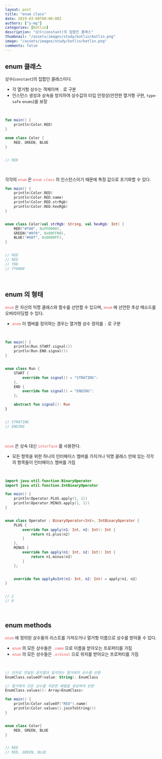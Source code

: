 ```yaml
---
layout: post
title: "enum class"
date: 2019-03-08T00:00:00Z
authors: ["y-mg"]
categories: [Kotlin]
description: "상수(constant)의 집합인 클래스"
thumbnail: "/assets/images/study/kotlin/kotlin.png"
image: "/assets/images/study/kotlin/kotlin.png"
comments: false
---
```


## enum 클래스
상수(`constant`)의 집합인 클래스이다.
- 각 열거형 상수는 객체이며 <code style="color: #eb5657;">,</code> 로 구분
- 인스턴스 생성과 상속을 방지하여 상수값의 타입 안정성(안전한 열거형 구현, `type-safe` `enums`)을 보장
<br/>

```kotlin
fun main() {
    println(Color.RED)
}

enum class Color {
    RED, GREEN, BLUE
}


// RED
```
<br/>

각각의 <code style="color: #eb5657;">enum</code> 은 <code style="color: #eb5657;">enum class</code> 의 인스턴스이기 때문에 특정 값으로 초기화할 수 있다.
<br/>

```kotlin
fun main() {
    println(Color.RED)
    println(Color.RED.name)
    println(Color.RED.strRgb)
    println(Color.RED.hexRgb)
}


enum class Color(val strRgb: String, val hexRgb: Int) {
    RED("#f00", 0xFF0000),
    GREEN("#0f0", 0x00FF00),
    BLUE("#00f", 0x0000FF),
}


// RED
// RED
// f00
// ff0000
```
<br/>



## enum 의 형태
<code style="color: #eb5657;">enum</code> 은 자신의 익명 클래스와 함수를 선언할 수 있으며, <code style="color: #eb5657;">enum</code> 에 선언한 추상 메소드를 오버라이딩할 수 있다.
- <code style="color: #eb5657;">enum</code> 이 멤버를 정의하는 경우는 열거형 상수 정의를 <code style="color: #eb5657;">;</code> 로 구분
<br/>

```kotlin
fun main() {
    println(Run.START.signal())
    println(Run.END.signal())
}


enum class Run {
    START {
        override fun signal() = "STRATING":
    },
    END {
        override fun signal() = "ENDING":
    };

    abstract fun signal(): Run
}


// STRATING
// ENDING
```
<br/>

<code style="color: #eb5657;">enum</code> 은 상속 대신 <code style="color: #eb5657;">interface</code> 를 사용한다.
- 모든 항목을 위한 하나의 인터페이스 멤버를 가지거나 익명 클래스 안에 있는 각각의 항목들이 인터페이스 멤버를 가짐
<br/>

```kotlin
import java.util.function.BinaryOperator
import java.util.function.IntBinaryOperator

fun main() {
    println(Operator.PLUS.apply(1, 1))
    println(Operator.MINUS.apply(1, 1))
}


enum class Operator : BinaryOperator<Int>, IntBinaryOperator {
    PLUS {
        override fun apply(n1: Int, n2: Int): Int {
            return n1.plus(n2)
        }
    },
    MINUS {
        override fun apply(n1: Int, n2: Int): Int {
            return n1.minus(n2)
        }
    };


    override fun applyAsInt(n1: Int, n2: Int) = apply(n1, n2)
}


// 2
// 0
```
<br/>



## enum methods
<code style="color: #eb5657;">enum</code> 에 정의된 상수들의 리스트를 가져오거나 열거형 이름으로 상수를 받아올 수 있다.
- <code style="color: #eb5657;">enum</code> 의 모든 상수들은 <code style="color: #eb5657;">.name</code> 으로 이름을 받아오는 프로퍼티를 가짐
- <code style="color: #eb5657;">enum</code> 의 모든 상수들은 <code style="color: #eb5657;">.ordinal</code> 으로 위치를 받아오는 프로퍼티를 가짐
<br/>

```kotlin
// 인자로 전달된 문자열과 일치하는 열거체의 상수를 반환
EnumClass.valueOf(value: String): EnumClass

// 열거체의 모둔 상수를 저장한 배열을 생성하여 반환
EnumClass.values(): Array<EnumClass>
```

```kotlin
fun main() {
    println(Color.valueOf("RED").name)
    println(Color.values().joinToString())
}


enum class Color{
    RED, GREEN, BLUE
}


// RED
// RED, GREEN, BLUE
```